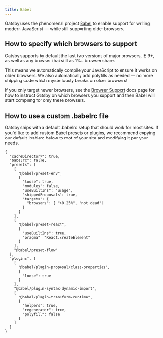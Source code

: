 ```yaml
---
title: Babel
---
```


Gatsby uses the phenomenal project [Babel](https://babeljs.io/) to enable
support for writing modern JavaScript — while still supporting older browsers.

## How to specify which browsers to support

Gatsby supports by default the last two versions of major browsers, IE 9+, as well as
any browser that still as 1%+ browser share.

This means we automatically compile your JavaScript to ensure it works on older browsers.
We also automatically add polyfills as needed — no more shipping code which mysteriously
breaks on older browsers!

If you only target newer browsers, see the [Browser
Support](/docs/browser-support/) docs page for how to instruct Gatsby on which
browsers you support and then Babel will start compiling for only these
browsers.

## How to use a custom .babelrc file

Gatsby ships with a default .babelrc setup that should work for most sites. If you'd like
to add custom Babel presets or plugins, we recommend copying our default .bablerc below
to root of your site and modifying it per your needs.

```json5
{
  "cacheDirectory": true,
  "babelrc": false,
  "presets": [
    [
      "@babel/preset-env",
      {
        "loose": true,
        "modules": false,
        "useBuiltIns": "usage",
        "shippedProposals": true,
        "targets": {
          "browsers": [ ">0.25%", "not dead"]
        }
      }
    ],
    [
      "@babel/preset-react",
      {
        "useBuiltIns": true,
        "pragma": "React.createElement"
      }
    ],
    "@babel/preset-flow"
  ],
  "plugins": [
    [
      "@babel/plugin-proposal/class-properties",
      {
        "loose": true
      }
    ],
    "@babel/plugin-syntax-dynamic-import",
    [
      "@babel/plugin-transform-runtime",
      {
        "helpers": true,
        "regenerator": true,
        "polyfill": false
      }
    ]
  ]
}
```
